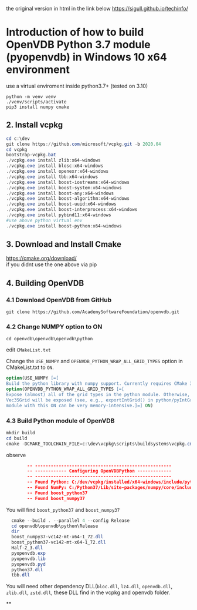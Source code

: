 the original version in html in the link below
https://sigull.github.io/techinfo/

# Introduction of how to build OpenVDB Python 3.7 module (pyopenvdb) in Windows 10 x64 environment

use a virtual enviroment inside python3.7+ (tested on 3.10)
```
python -m venv venv
./venv/scripts/activate
pip3 install numpy cmake
```

## 2. Install vcpkg

```powershell
cd c:\dev  
git clone https://github.com/microsoft/vcpkg.git -b 2020.04  
cd vcpkg  
bootstrap-vcpkg.bat  
./vcpkg.exe install zlib:x64-windows  
./vcpkg.exe install blosc:x64-windows  
./vcpkg.exe install openexr:x64-windows  
./vcpkg.exe install tbb:x64-windows  
./vcpkg.exe install boost-iostreams:x64-windows  
./vcpkg.exe install boost-system:x64-windows  
./vcpkg.exe install boost-any:x64-windows  
./vcpkg.exe install boost-algorithm:x64-windows  
./vcpkg.exe install boost-uuid:x64-windows  
./vcpkg.exe install boost-interprocess:x64-windows  
./vcpkg.exe install pybind11:x64-windows  
#use above python virtual env
./vcpkg.exe install boost-python:x64-windows
```

## 3. Download and Install Cmake
https://cmake.org/download/  
if you didnt use the one above via pip
    
## 4. Building OpenVDB
### 4.1 Download OpenVDB from GitHub
`git clone https://github.com/AcademySoftwareFoundation/openvdb.git`
    
### 4.2 Change NUMPY option to ON

```
cd openvdb\openvdb\openvdb\python  
```
edit `CMakeList.txt`  

Change the `USE_NUMPY` and `OPENVDB_PYTHON_WRAP_ALL_GRID_TYPES` option in CMakeList.txt to `ON`.  
```cmake
option(USE_NUMPY [=[  
Build the python library with numpy support. Currently requires CMake 3.14.]=] ON)  
option(OPENVDB_PYTHON_WRAP_ALL_GRID_TYPES [=[  
Expose (almost) all of the grid types in the python module. Otherwise, only FloatGrid, BoolGrid and  
Vec3SGrid will be exposed (see, e.g., exportIntGrid() in python/pyIntGrid.cc). Compiling the Python  
module with this ON can be very memory-intensive.]=] ON)
``` 


    
### 4.3 Build Python module of OpenVDB
```powershell
mkdir build  
cd build  
cmake -DCMAKE_TOOLCHAIN_FILE=c:\dev\vcpkg\scripts\buildsystems\vcpkg.cmake -DVCPKG_TARGET_TRIPLET=x64-windows -A x64 -DOPENVDB_BUILD_PYTHON_MODULE=ON ..  
```

observe

``` cmake
        -- ----------------------------------------------------  
        -- ------------ Configuring OpenVDBPython -------------  
        -- ----------------------------------------------------  
        -- Found Python: C:/dev/vcpkg/installed/x64-windows/include/python3.7) (found suitable version `3.7.3`, minimum required is `2.7`)  
        -- Found NumPy: C:/Python37/Lib/site-packages/numpy/core/include (found suitable version `1.19.2`, minimum required is `1.12.1`)  
        -- Found boost_python37  
        -- Found boost_numpy37
```
    
You will find `boost_python37` and `boost_numpy37` 

```powershell
  cmake --build . --parallel 4 --config Release  
  cd openvdb\openvdb\python\Release  
  dir  
  boost_numpy37-vc142-mt-x64-1_72.dll  
  boost_python37-vc142-mt-x64-1_72.dll  
  Half-2_3.dll  
  pyopenvdb.exp  
  pyopenvdb.lib  
  pyopenvdb.pyd  
  python37.dll  
  tbb.dll  
```    

You will need other dependency DLL(`bloc.dll`, `lz4.dll`, `openvdb.dll`, `zlib.dll`, `zstd.dll`, these DLL find in the vcpkg and openvdb folder.  

**
